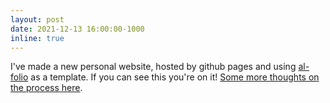 ```yaml
---
layout: post
date: 2021-12-13 16:00:00-1000
inline: true
---
```


I've made a new personal website, hosted by github pages and using [al-folio](https://github.com/alshedivat/al-folio) as a template. If you can see this you're on it! [Some more thoughts on the process here](blog/2021/newwebsite/).
